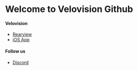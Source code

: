 # Welcome to Velovision Github

#### Velovision

+ [Rearview](https://velovision.app/rearview)
+ [iOS App](https://veloision.app/velovision)

#### Follow us

+ [Discord](https://discord.gg/zWGUe9G8)
